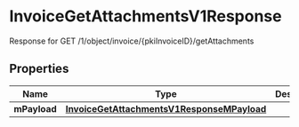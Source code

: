 

# InvoiceGetAttachmentsV1Response

Response for GET /1/object/invoice/{pkiInvoiceID}/getAttachments

## Properties

| Name | Type | Description | Notes |
|------------ | ------------- | ------------- | -------------|
|**mPayload** | [**InvoiceGetAttachmentsV1ResponseMPayload**](InvoiceGetAttachmentsV1ResponseMPayload.md) |  |  |



